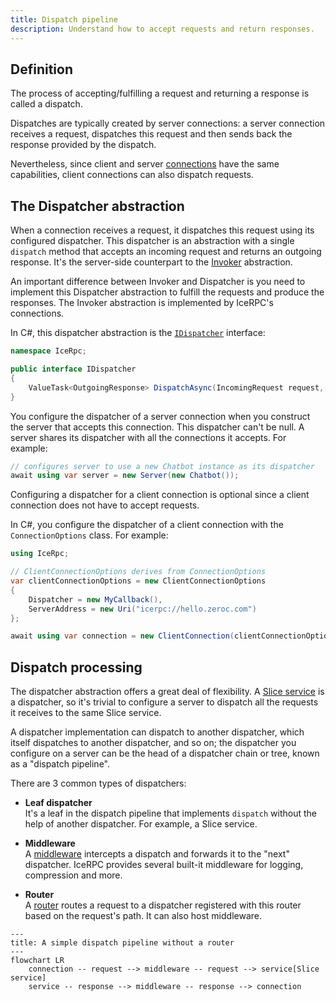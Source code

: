 ```yaml
---
title: Dispatch pipeline
description: Understand how to accept requests and return responses.
---
```


## Definition

The process of accepting/fulfilling a request and returning a response is called a dispatch.

Dispatches are typically created by server connections: a server connection receives a request, dispatches this request
and then sends back the response provided by the dispatch.

Nevertheless, since client and server [connections][connections] have the same capabilities, client connections can also
dispatch requests.

## The Dispatcher abstraction

When a connection receives a request, it dispatches this request using its configured dispatcher. This dispatcher is an
abstraction with a single `dispatch` method that accepts an incoming request and returns an outgoing response. It's the
server-side counterpart to the [Invoker](../invocation/invocation-pipeline#the-invoker-abstraction) abstraction.

An important difference between Invoker and Dispatcher is you need to implement this Dispatcher abstraction to fulfill
the requests and produce the responses. The Invoker abstraction is implemented by IceRPC's connections.

In C#, this dispatcher abstraction is the [`IDispatcher`][dispatcher-interface] interface:

```csharp
namespace IceRpc;

public interface IDispatcher
{
    ValueTask<OutgoingResponse> DispatchAsync(IncomingRequest request, CancellationToken cancellationToken = default);
}
```

You configure the dispatcher of a server connection when you construct the server that accepts this connection. This
dispatcher can't be null. A server shares its dispatcher with all the connections it accepts. For example:

```csharp
// configures server to use a new Chatbot instance as its dispatcher
await using var server = new Server(new Chatbot());
```

Configuring a dispatcher for a client connection is optional since a client connection does not have to accept requests.

In C#, you configure the dispatcher of a client connection with the `ConnectionOptions` class. For example:

```csharp
using IceRpc;

// ClientConnectionOptions derives from ConnectionOptions
var clientConnectionOptions = new ClientConnectionOptions
{
    Dispatcher = new MyCallback(),
    ServerAddress = new Uri("icerpc://hello.zeroc.com")
};

await using var connection = new ClientConnection(clientConnectionOptions);
```

## Dispatch processing

The dispatcher abstraction offers a great deal of flexibility. A [Slice service][slice-service] is a dispatcher, so it's
trivial to configure a server to dispatch all the requests it receives to the same Slice service.

A dispatcher implementation can dispatch to another dispatcher, which itself dispatches to another dispatcher, and so
on; the dispatcher you configure on a server can be the head of a dispatcher chain or tree, known as a
"dispatch pipeline".

There are 3 common types of dispatchers:

- **Leaf dispatcher**\
  It's a leaf in the dispatch pipeline that implements `dispatch` without the help of another dispatcher. For example,
  a Slice service.

- **Middleware**\
   A [middleware](middleware) intercepts a dispatch and forwards it to the "next" dispatcher. IceRPC provides several
   built-it middleware for logging, compression and more.

- **Router**\
   A [router](router) routes a request to a dispatcher registered with this router based on the request's path. It can
   also host middleware.

```mermaid
---
title: A simple dispatch pipeline without a router
---
flowchart LR
    connection -- request --> middleware -- request --> service[Slice service]
    service -- response --> middleware -- response --> connection
```

[connections]: ../connection/how-to-create-a-connection
[slice-service]: ../../slice/language-guide/interface
[dispatcher-interface]: csharp:IceRpc.IDispatcher
